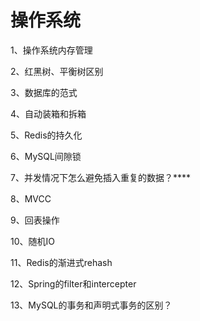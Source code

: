 # 操作系统

1、操作系统内存管理

2、红黑树、平衡树区别

3、数据库的范式

4、自动装箱和拆箱

5、Redis的持久化

6、MySQL间隙锁

7、并发情况下怎么避免插入重复的数据？****

8、MVCC

9、回表操作

10、随机IO

11、Redis的渐进式rehash

12、Spring的filter和intercepter

13、MySQL的事务和声明式事务的区别？

